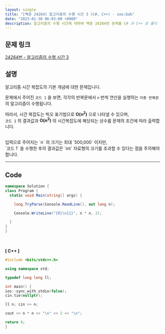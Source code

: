 ```yaml
---
layout: single
title: "[백준 24264] 알고리즘의 수행 시간 3 (C#, C++) - soo:bak"
date: "2023-01-30 06:03:00 +0900"
description: 알고리즘의 수행 시간에 대하여 백준 24264번 문제를 C# 과 C++ 로 풀이 및 해설
---
```


## 문제 링크
  [24264번 - 알고리즘의 수행 시간 3](https://www.acmicpc.net/problem/24264)

## 설명
  알고리즘 시간 복잡도의 기본 개념에 대한 문제입니다.

  문제에서 주어진 `코드 1` 을 보면, 각각의 반복문에서 `n` 번씩 연산을 실행하는 `이중 반복문` 의 알고리즘이 수행됩니다.

  따라서, 시간 복잡도는 빅오 표기법으로 <b>O(n<sup>2</sup>)</b> 으로 나타낼 수 있으며, <br>
  `코드 1` 의 결과값과 <b>O(n<sup>2</sup>)</b> 의 시간복잡도에 해당되는 상수를 문제의 조건에 따라 출력합니다.

  <br>
  입력으로 주어지는 `n` 의 크기는 최대 `500,000` 이지만, <br>
  `코드 1` 을 수행한 후의 결과값은 `int` 자료형의 크기를 초과할 수 있다는 점을 주의해야 합니다.


- - -

## Code
  ```c#
namespace Solution {
  class Program {
    static void Main(string[] args) {

      long.TryParse(Console.ReadLine(), out long n);

      Console.WriteLine("{0}\n{1}", n * n, 2);

    }
  }
}
  ```
<br><br>
<b>[ C++ ] </b>
<br>

  ```c++
#include <bits/stdc++.h>

using namespace std;

typedef long long ll;

int main() {
  ios::sync_with_stdio(false);
  cin.tie(nullptr);

  ll n; cin >> n;

  cout << n * n << "\n" << 2 << "\n";

  return 0;
}
  ```
